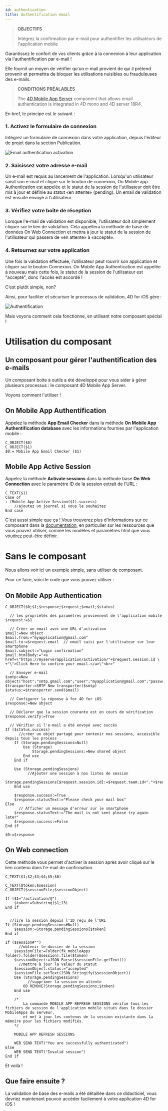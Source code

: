 ```yaml
---
id: authentication
title: Authentification email
---
```


> **OBJECTIFS**
> 
> Intégrez la confirmation par e-mail pour authentifier les utilisateurs de l'application mobile

Garantissez le confort de vos clients grâce à la connexion à leur application via l'authentification par e-mail !

Elle fournit un moyen de vérifier qu'un e-mail provient de qui il prétend provenir et permettra de bloquer les utilisations nuisibles ou frauduleuses des e-mails.

> **CONDITIONS PRÉALABLES**
> 
> The [4D Mobile App Server](https://github.com/4d-for-ios/4D-Mobile-App-Server) component that allows email authentication is integrated in 4D mono and 4D server 18R4.

En bref, le principe est le suivant :

### 1. Activez le formulaire de connexion

Intégrez un formulaire de connexion dans votre application, depuis l'éditeur de projet dans la section Publication.

![Email authentication activation](assets/en/authentication/email-authentication-publishing-section.png)


### 2. Saisissez votre adresse e-mail

Un e-mail est requis au lancement de l'application. Lorsqu'un utilisateur saisit son e-mail et clique sur le bouton de connexion, On Mobile app Authentication est appelée et le statut de la session de l'utilisateur doit être mis à jour et définie au statut «en attente» (pending). Un email de validation est ensuite envoyé à l'utilisateur.

### 3. Vérifiez votre boîte de réception

Lorsque l'e-mail de validation est disponible, l'utilisateur doit simplement cliquer sur le lien de validation. Cela appellera la méthode de base de données On Web Connection et mettra à jour le statut de la session de l'utilisateur qui passera de «en attente» à «accepté».

### 4. Retournez sur votre application

Une fois la validation effectuée, l'utilisateur peut rouvrir son application et cliquer sur le bouton Connexion. On Mobile App Authentication est appelée à nouveau mais cette fois, le statut de la session de l'utilisateur est "accepté", donc l'accès est accordé !

C’est plutôt simple, non?

Ainsi, pour faciliter et sécuriser le processus de validation, 4D for iOS gère :

![Authentification](assets/en/authentication/4D-for-iOS-email-auth.png)

Mais voyons comment cela fonctionne, en utilisant notre composant spécial !


# Utilisation du composant

## Un composant pour gérer l'authentification des e-mails

Un composant boite à outils a été développé pour vous aider à gérer plusieurs processus : le composant 4D Mobile App Server.

Voyons comment l'utiliser !

## On Mobile App Authentification

Appelez la méthode **App Email Checker** dans la méthode **On Mobile App Authentification database** avec les informations fournies par l'application mobile :

```4d
C_OBJECT($0)
C_OBJECT($1)
$0:= Mobile App Email Checker ($1)

```

## Mobile App Active Session

Appelez la méthode **Activate sessions** dans la méthode base **On Web Connection** avec le paramètre ID de la session extrait de l'URL :

```4d
C_TEXT($1)
Case of 
: (Mobile App Active Session($1).success)
    //ajoutez un journal si vous le souhaitez
End case 

```

C'est aussi simple que ça ! Vous trouverez plus d'informations sur ce composant dans la [documentation](https://github.com/4d-for-ios/4D-Mobile-App-Server/blob/master/Documentation/Methods/Mobile%20App%20Email%20Checker.md), en particulier sur les ressources que vous pouvez utiliser, comme les modèles et paramètres html que vous voudrez peut-être définir.


# Sans le composant

Nous allons voir ici un exemple simple, sans utiliser de composant.

Pour ce faire, voici le code que vous pouvez utiliser :

## On Mobile App Authentication


```4d
C_OBJECT($0;$1;$response;$request;$email;$status)

  // les propriétés des paramètres proviennent de l'application mobile
$request:=$1

  // Créer un email avec une URL d'activation
$mail:=New object
$mail.from:="myapplication@gmail.com"
$mail.to:=$request.email  // email saisi par l'utilisateur sur leur smartphone
$mail.subject:="Login confirmation"
$mail.htmlBody:="<a href=\"https://myserverapplication/activation/"+$request.session.id \
+"\">Click Here to confirm your email.</a>\"<br>"

  // Envoyer e-mail
$smtp:=New object("host";"smtp.gmail.com";"user";"myapplication@gmail.com";"password";"xxx")
$transporter:=SMTP New transporter($smtp)
$status:=$transporter.send($mail)

  // Configurer la réponse à for 4D for iOS
$response:=New object

  // Déclarer que la session courante est en cours de vérification
$response.verify:=True

  // Vérifier si l'e-mail a été envoyé avec succès
If ($status.success)
      //créer un objet partagé pour contenir nos sessions, accessible depuis tous les process
    If (Storage.pendingSessions=Null)
        Use (Storage)
            Storage.pendingSessions:=New shared object
        End use 
    End if 

    Use (Storage.pendingSessions)
          //Ajouter une session à nos listes de session
        Storage.pendingSessions[$request.session.id]:=$request.team.id+"."+$request.application.id
    End use 

    $response.success:=True
    $response.statusText:="Please check your mail box"
Else 
      // Afficher un message d'erreur sur le smartphone
    $response.statusText:="The mail is not sent please try again later"
    $response.success:=False
End if 

$0:=$response

```

## On Web connection

Cette méthode vous permet d'activer la session après avoir cliqué sur le lien contenu dans l'e-mail de confirmation.

```4d
C_TEXT($1;$2;$3;$4;$5;$6)

C_TEXT($token;$session)
C_OBJECT($sessionFile;$sessionObject)

If ($1="/activation/@")
    $token:=Substring($1;13)
End if 


  //lire la session depuis l'ID reçu de l'URL
If (Storage.pendingSessions#Null)
    $session:=Storage.pendingSessions[$token]
End if 

If ($session#"")
      //obtenir le dossier de la session
    $sessionFile:=Folder(fk mobileApps folder).folder($session).file($token)
    $sessionObject:=JSON Parse($sessionFile.getText())
      //mettre à jour la valeur du statut
    $sessionObject.status:="accepted"
    $sessionFile.setText(JSON Stringify($sessionObject))
    Use (Storage.pendingSessions)
          //supprimer la session en attente
        OB REMOVE(Storage.pendingSessions;$token)
    End use 

    /*
        La commande MOBILE APP REFRESH SESSIONS vérifie tous les fichiers de session de l'application mobile situés dans le dossier MobileApps du serveur, 
        et met à jour les contenus de la session existante dans la mémoire pour les fichiers modifiés.
    */

    MOBILE APP REFRESH SESSIONS

    WEB SEND TEXT("You are successfully authenticated")
Else 
    WEB SEND TEXT("Invalid session")
End if 
```

Et voilà !

## Que faire ensuite ?

La validation de base des e-mails a été détaillée dans ce didacticiel, vous devriez maintenant pouvoir accéder facilement à votre application 4D for iOS !
